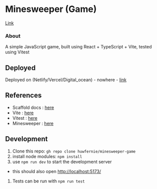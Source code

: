 # Minesweeper (Game)

[Link](Link)

### About

A simple JavaScript game, built using React + TypeScript + Vite, tested using Vitest

## Deployed 

Deployed on (Netlify/Vercel/Digital_ocean) - nowhere - [link](link)

## References

- Scaffold docs : [here](./docs/README_Vite.md)
- Vite : [here](https://vitejs.dev/)
- Vitest : [here](https://vitest.dev/guide/)
- Minesweeper : [here](https://en.wikipedia.org/wiki/Minesweeper_(video_game))

## Development

1. Clone this repo: `gh repo clone huwfernie/minesweeper-game`
1. install node modules: `npm install`
1. use `npm run dev` to start the development server
  - this should also open [http://localhost:5173/](http://localhost:5173/)
1. Tests can be run with `npm run test`
